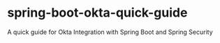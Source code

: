 # spring-boot-okta-quick-guide
A quick guide for Okta Integration with Spring Boot and Spring Security 
